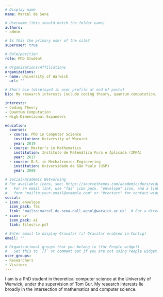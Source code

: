 ```yaml
---
# Display name
name: Marcel de Sena

# Username (this should match the folder name)
authors:
- admin

# Is this the primary user of the site?
superuser: true

# Role/position
role: PhD Student

# Organizations/Affiliations
organizations:
- name: University of Warwick
  url: ""

# Short bio (displayed in user profile at end of posts)
bio: My research interests include coding theory, quantum computation, high-dimensional expanders and complexity theory.

interests:
- Coding Theory
- Quantum Computation
- High-Dimensional Expanders

education:
  courses:
  - course: PhD in Computer Science
    institution: University of Warwick
    year: 2019
  - course: Master's in Mathematics
    institution: Instituto de Matemática Pura e Aplicada (IMPA)
    year: 2017
  - course: B.S. in Mechatronics Engineering
    institution: Universidade de São Paulo (USP)
    year: 2009

# Social/Academic Networking
# For available icons, see: https://sourcethemes.com/academic/docs/widgets/#icons
#   For an email link, use "fas" icon pack, "envelope" icon, and a link in the
#   form "mailto:your-email@example.com" or "#contact" for contact widget.
social:
- icon: envelope
  icon_pack: fas
  link: 'mailto:marcel.de-sena-dall-agnol@warwick.ac.uk'  # For a direct email link, use "mailto:test@example.org".
- icon: cv
  icon_pack: ai
  link: files/cv.pdf

# Enter email to display Gravatar (if Gravatar enabled in Config)
email: ""

# Organizational groups that you belong to (for People widget)
#   Set this to `[]` or comment out if you are not using People widget.  
user_groups:
- Researchers
- Visitors
---
```


I am is a PhD student in theoretical computer science at the University of Warwick, under the supervision of Tom Gur. My research interests lie broadly in the intersection of mathematics and computer science.
